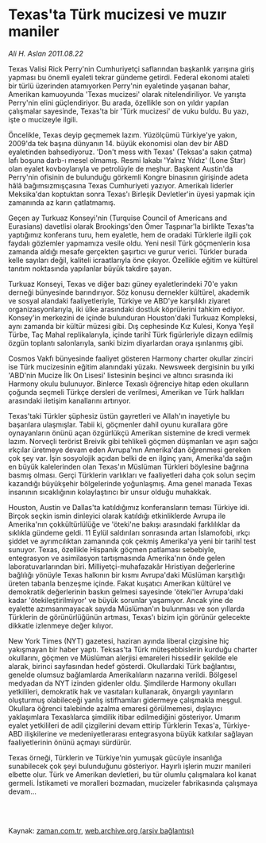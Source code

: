 # Texas'ta Türk mucizesi ve muzır maniler

*Ali H. Aslan 2011.08.22*

<td class="columnist-detail">
<p>Texas Valisi Rick Perry'nin Cumhuriyetçi saflarından başkanlık yarışına giriş yapması bu önemli eyaleti tekrar gündeme getirdi. Federal ekonomi ataleti bir türlü üzerinden atamıyorken Perry'nin eyaletinde yaşanan bahar, Amerikan kamuoyunda 'Texas mucizesi' olarak nitelendiriliyor. Ve yarışta Perry'nin elini güçlendiriyor. Bu arada, özellikle son on yıldır yapılan çalışmalar sayesinde, Texas'ta bir 'Türk mucizesi' de vuku buldu. Bu yazı, işte o mucizeyle ilgili.</p>
<p>
<div id="haberMetinDiv">
<p>Öncelikle, Texas deyip geçmemek lazım. Yüzölçümü Türkiye'ye yakın, 2009'da tek başına dünyanın 14. büyük ekonomisi olan dev bir ABD eyaletinden bahsediyoruz. 'Don't mess with Texas' (Teksas'a sakın çatma) lafı boşuna darb-ı mesel olmamış. Resmi lakabı 'Yalnız Yıldız' (Lone Star) olan eyalet kovboylarıyla ve petrolüyle de meşhur. Başkent Austin'da Perry'nin ofisinin de bulunduğu görkemli Kongre binasının girişinde adeta hâlâ bağımsızmışçasına Texas Cumhuriyeti yazıyor. Amerikalı liderler Meksika'dan koptuktan sonra Texas'ı Birleşik Devletler'in üyesi yapmak için zamanında az karın çatlatmamış.
<p>Geçen ay Turkuaz Konseyi'nin (Turquise Council of Americans and Eurasians) davetlisi olarak Brookings'den Ömer Taşpınar'la birlikte Texas'ta yaptığımız konferans turu, hem eyaletle, hem de oradaki Türklerle ilgili çok faydalı gözlemler yapmamıza vesile oldu. Yeni nesil Türk göçmenlerin kısa zamanda aldığı mesafe gerçekten şaşırtıcı ve gurur verici. Türkler burada kelle sayıları değil, kaliteli icraatlarıyla öne çıkıyor. Özellikle eğitim ve kültürel tanıtım noktasında yapılanlar büyük takdire şayan.
<p>Turkuaz Konseyi, Texas ve diğer bazı güney eyaletlerindeki 70'e yakın derneği bünyesinde barındırıyor. Söz konusu dernekler kültürel, akademik ve sosyal alandaki faaliyetleriyle, Türkiye ve ABD'ye karşılıklı ziyaret organizasyonlarıyla, iki ülke arasındaki dostluk köprülerini tahkim ediyor. Konsey'in merkezini de içinde bulunduran Houston'daki Turkuaz Kompleksi, aynı zamanda bir kültür müzesi gibi. Dış cephesinde Kız Kulesi, Konya Yeşil Türbe, Taç Mahal replikalarıyla, içinde tarihî Türk figürleriyle dizayn edilmiş özgün toplantı salonlarıyla, sanki bizim diyarlardan oraya ışınlanmış gibi.
<p>Cosmos Vakfı bünyesinde faaliyet gösteren Harmony charter okullar zinciri ise Türk mucizesinin eğitim alanındaki yüzakı. Newsweek dergisinin bu yılki 'ABD'nin Mucize İlk On Lisesi' listesinin beşinci ve altıncı sırasında iki Harmony okulu bulunuyor. Binlerce Texaslı öğrenciye hitap eden okulların çoğunda seçmeli Türkçe dersleri de verilmesi, Amerikan ve Türk halkları arasındaki iletişim kanallarını artırıyor.
<p>Texas'taki Türkler şüphesiz üstün gayretleri ve Allah'ın inayetiyle bu başarılara ulaşmışlar. Tabii ki, göçmenler dahil oyunu kurallara göre oynayanların önünü açan özgürlükçü Amerikan sistemine de kredi vermek lazım. Norveçli terörist Breivik gibi tehlikeli göçmen düşmanları ve aşırı sağcı ırkçılar üretmeye devam eden Avrupa'nın Amerika'dan öğrenmesi gereken çok şey var. İşin sosyolojik açıdan belki de en ilginç yanı, Amerika'da sağın en büyük kalelerinden olan Texas'ın Müslüman Türkleri böylesine bağrına basmış olması. Gerçi Türklerin varlıkları ve faaliyetleri daha çok solun seçim kazandığı büyükşehir bölgelerinde yoğunlaşmış. Ama genel manada Texas insanının sıcaklığının kolaylaştırıcı bir unsur olduğu muhakkak.
<p>Houston, Austin ve Dallas'ta katıldığımız konferansların teması Türkiye idi. Birçok seçkin ismin dinleyici olarak katıldığı etkinliklerde Avrupa ile Amerika'nın çokkültürlülüğe ve 'öteki'ne bakışı arasındaki farklılıklar da sıklıkla gündeme geldi. 11 Eylül saldırıları sonrasında artan İslamofobi, ırkçı şiddet ve ayrımcılıktan zamanında çok çekmiş Amerika'ya yeni bir tarihî test sunuyor. Texas, özellikle Hispanik göçmen patlaması sebebiyle, entegrasyon ve asimilasyon tartışmasında Amerika'nın önde gelen laboratuvarlarından biri. Milliyetçi-muhafazakâr Hıristiyan değerlerine bağlılığı yönüyle Texas halkının bir kısmı Avrupa'daki Müslüman karşıtlığı üreten tabanla benzeşme içinde. Fakat kuşatıcı Amerikan kültürel ve demokratik değerlerinin baskın gelmesi sayesinde 'öteki'ler Avrupa'daki kadar 'ötekileştirilmiyor' ve büyük sorunlar yaşamıyor. Ancak yine de eyalette azımsanmayacak sayıda Müslüman'ın bulunması ve son yıllarda Türklerin de görünürlüğünün artması, Texas'ı bizim için görünür gelecekte dikkatle izlenmeye değer kılıyor.
<p>New York Times (NYT) gazetesi, haziran ayında liberal çizgisine hiç yakışmayan bir haber yaptı. Teksas'ta Türk müteşebbislerin kurduğu charter okullarını, göçmen ve Müslüman alerjisi emareleri hissedilir şekilde ele alarak, birinci sayfasından hedef gösterdi. Okullardaki Türk bağlantısı, genelde olumsuz bağlamlarda Amerikalıların nazarına verildi. Bölgesel medyadan da NYT izinden gidenler oldu. Şimdilerde Harmony okulları yetkilileri, demokratik hak ve vasıtaları kullanarak, önyargılı yayınların oluşturmuş olabileceği yanlış istifhamları gidermeye çalışmakla meşgul. Okullara öğrenci talebinde azalma emaresi görülmemesi, dışlayıcı yaklaşımlara Texaslılarca şimdilik itibar edilmediğini gösteriyor. Umarım eyalet yetkilileri de adil çizgilerini devam ettirip Türklerin Texas'a, Türkiye-ABD ilişkilerine ve medeniyetlerarası entegrasyona büyük katkılar sağlayan faaliyetlerinin önünü açmayı sürdürür.
<p>Texas örneği, Türklerin ve Türkiye'nin yumuşak gücüyle insanlığa sunabilecek çok şeyi bulunduğunu gösteriyor. Hayırlı işlerin muzır manileri elbette olur. Türk ve Amerikan devletleri, bu tür olumlu çalışmalara kol kanat germeli. İstikameti ve moralleri bozmadan, mucizeler fabrikasında çalışmaya devam... </p></p></p></p></p></p></p></p></div>
</p>


<p><br>
		 </br></p></td>

Kaynak: [zaman.com.tr](http://zaman.com.tr/yazar.do?yazino=1171788), [web.archive.org (arşiv bağlantısı)](http://web.archive.org/web/20111217093857/http://www.zaman.com.tr:80/yazar.do?yazino=1171788)
